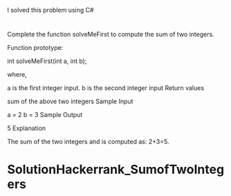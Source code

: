 I solved this problem using C#
#
Complete the function solveMeFirst to compute the sum of two integers.

Function prototype:

int solveMeFirst(int a, int b);

where,

a is the first integer input.
b is the second integer input
Return values

sum of the above two integers
Sample Input

a = 2
b = 3
Sample Output

5
Explanation

The sum of the two integers  and  is computed as: 2+3=5.


# SolutionHackerrank_SumofTwoIntegers
